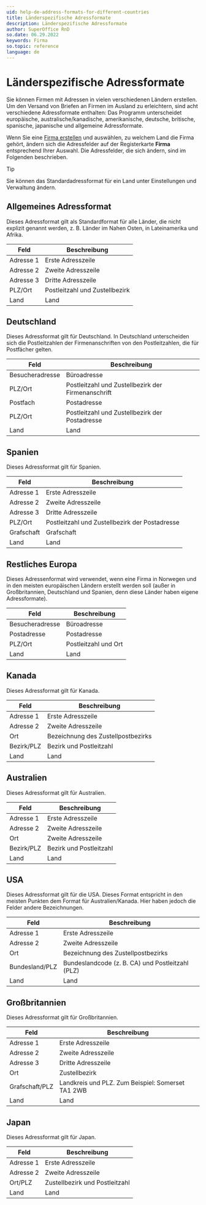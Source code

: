 ```yaml
---
uid: help-de-address-formats-for-different-countries
title: Länderspezifische Adressformate
description: Länderspezifische Adressformate
author: SuperOffice RnD
so.date: 06.29.2022
keywords: Firma
so.topic: reference
language: de
---
```


# Länderspezifische Adressformate

Sie können Firmen mit Adressen in vielen verschiedenen Ländern erstellen. Um den Versand von Briefen an Firmen im Ausland zu erleichtern, sind acht verschiedene Adressformate enthalten: Das Programm unterscheidet europäische, australische/kanadische, amerikanische, deutsche, britische, spanische, japanische und allgemeine Adressformate.

Wenn Sie eine [Firma erstellen][1] und auswählen, zu welchem Land die Firma gehört, ändern sich die Adressfelder auf der Registerkarte **Firma** entsprechend Ihrer Auswahl. Die Adressfelder, die sich ändern, sind im Folgenden beschrieben.

> [!TIP]
> Sie können das Standardadressformat für ein Land unter Einstellungen und Verwaltung ändern.

## Allgemeines Adressformat

Dieses Adressformat gilt als Standardformat für alle Länder, die nicht explizit genannt werden, z. B. Länder im Nahen Osten, in Lateinamerika und Afrika.

| Feld | Beschreibung |
|---|---|
| Adresse 1 | Erste Adresszeile |
| Adresse 2 | Zweite Adresszeile |
| Adresse 3 | Dritte Adresszeile |
| PLZ/Ort | Postleitzahl und Zustellbezirk |
| Land | Land |

## Deutschland

Dieses Adressformat gilt für Deutschland. In Deutschland unterscheiden sich die Postleitzahlen der Firmenanschriften von den Postleitzahlen, die für Postfächer gelten.

| Feld | Beschreibung |
|---|---|
| Besucheradresse | Büroadresse |
| PLZ/Ort | Postleitzahl und Zustellbezirk der Firmenanschrift |
| Postfach | Postadresse |
| PLZ/Ort | Postleitzahl und Zustellbezirk der Postadresse |
| Land | Land |

## Spanien

Dieses Adressformat gilt für Spanien.

| Feld | Beschreibung |
|---|---|
| Adresse 1 | Erste Adresszeile |
| Adresse 2 | Zweite Adresszeile |
| Adresse 3 | Dritte Adresszeile |
| PLZ/Ort | Postleitzahl und Zustellbezirk der Postadresse |
| Grafschaft | Grafschaft |
| Land | Land |

## Restliches Europa

Dieses Adressenformat wird verwendet, wenn eine Firma in Norwegen und in den meisten europäischen Ländern erstellt werden soll  (außer in Großbritannien, Deutschland und Spanien, denn diese Länder haben eigene Adressformate).

| Feld | Beschreibung |
|---|---|
| Besucheradresse | Büroadresse |
| Postadresse | Postadresse |
| PLZ/Ort | Postleitzahl und Ort |
| Land | Land |

## Kanada

Dieses Adressformat gilt für Kanada.

| Feld | Beschreibung |
|---|---|
| Adresse 1 | Erste Adresszeile |
| Adresse 2 | Zweite Adresszeile |
| Ort | Bezeichnung des Zustellpostbezirks |
| Bezirk/PLZ | Bezirk und Postleitzahl |
| Land | Land |

## Australien

Dieses Adressformat gilt für Australien.

| Feld | Beschreibung |
|---|---|
| Adresse 1 | Erste Adresszeile |
| Adresse 2 | Zweite Adresszeile |
| Ort | Zweite Adresszeile |
| Bezirk/PLZ | Bezirk und Postleitzahl |
| Land | Land |

## USA

Dieses Adressformat gilt für die USA. Dieses Format entspricht in den meisten Punkten dem Format für Australien/Kanada. Hier haben jedoch die Felder andere Bezeichnungen.

| Feld | Beschreibung |
|---|---|
| Adresse 1 | Erste Adresszeile |
| Adresse 2 | Zweite Adresszeile |
| Ort | Bezeichnung des Zustellpostbezirks |
| Bundesland/PLZ | Bundeslandcode (z. B. CA) und Postleitzahl (PLZ) |
| Land | Land |

## Großbritannien

Dieses Adressformat gilt für Großbritannien.

| Feld | Beschreibung |
|---|---|
| Adresse 1 | Erste Adresszeile |
| Adresse 2 | Zweite Adresszeile |
| Adresse 3 | Dritte Adresszeile |
| Ort | Zustellbezirk |
| Grafschaft/PLZ | Landkreis und PLZ. Zum Beispiel: Somerset TA1 2WB |
| Land | Land |

## Japan

Dieses Adressformat gilt für Japan.

| Feld | Beschreibung |
|---|---|
| Adresse 1 | Erste Adresszeile |
| Adresse 2 | Zweite Adresszeile |
| Ort/PLZ | Zustellbezirk und Postleitzahl |
| Land | Land |

<!-- Referenced links -->
[1]: create.md

<!-- Referenced images -->
